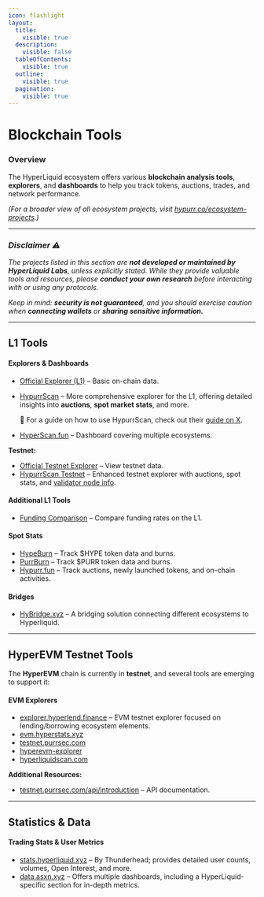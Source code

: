 ```yaml
---
icon: flashlight
layout:
  title:
    visible: true
  description:
    visible: false
  tableOfContents:
    visible: true
  outline:
    visible: true
  pagination:
    visible: true
---
```


# Blockchain Tools

### Overview

The HyperLiquid ecosystem offers various **blockchain analysis tools**, **explorers**, and **dashboards** to help you track tokens, auctions, trades, and network performance.

_(For a broader view of all ecosystem projects, visit_ [_hypurr.co/ecosystem-projects_](https://www.hypurr.co/ecosystem-projects)_.)_

***

### _Disclaimer ⚠️_

_The projects listed in this section are **not developed or maintained by HyperLiquid Labs**, unless explicitly stated. While they provide valuable tools and resources, please **conduct your own research** before interacting with or using any protocols._

_Keep in mind: **security is not guaranteed**, and you should exercise caution when **connecting wallets** or **sharing sensitive information.**_

***

## L1 Tools

#### **Explorers & Dashboards**

* [Official Explorer (L1)](https://app.hyperliquid.xyz/explorer) – Basic on-chain data.
*   [HypurrScan](https://hypurrscan.io/) – More comprehensive explorer for the L1, offering detailed insights into **auctions**, **spot market stats**, and more.

    📖 For a guide on how to use HypurrScan, check out their [guide on X](https://x.com/HypurrScan/status/1826398417641463842).
* [HyperScan.fun](https://hyperscan.fun/) – Dashboard covering multiple ecosystems.

**Testnet:**

* [Official Testnet Explorer](https://app.hyperliquid-testnet.xyz/explorer) – View testnet data.
* [HypurrScan Testnet](https://testnet.hypurrscan.io/) – Enhanced testnet explorer with auctions, spot stats, and [validator node info](https://testnet.hypurrscan.io/staking).

#### **Additional L1 Tools**

* [Funding Comparison](https://app.hyperliquid.xyz/fundingComparison) – Compare funding rates on the L1.

#### **Spot Stats**

* [HypeBurn](https://www.hypeburn.fun/leaderboard) – Track $HYPE token data and burns.
* [PurrBurn](https://www.purrburn.fun/) – Track $PURR token data and burns.
* [Hypurr.fun](https://app.hypurr.fun/) – Track auctions, newly launched tokens, and on-chain activities.

#### Bridges

* [HyBridge.xyz](https://hybridge.xyz/) – A bridging solution connecting different ecosystems to Hyperliquid.

***

## HyperEVM Testnet Tools

The **HyperEVM** chain is currently in **testnet**, and several tools are emerging to support it:

#### **EVM Explorers**

* [explorer.hyperlend.finance](https://explorer.hyperlend.finance/) – EVM testnet explorer focused on lending/borrowing ecosystem elements.
* [evm.hyperstats.xyz](https://evm.hyperstats.xyz/)
* [testnet.purrsec.com](https://testnet.purrsec.com/)
* [hyperevm-explorer](https://hyperevm-explorer.vercel.app/)
* [hyperliquidscan.com](https://www.hyperliquidscan.com/)

**Additional Resources:**

* [testnet.purrsec.com/api/introduction](https://testnet.purrsec.com/api/introduction) – API documentation.

***

## Statistics & Data

#### **Trading Stats & User Metrics**

* [stats.hyperliquid.xyz](https://stats.hyperliquid.xyz/) – By Thunderhead; provides detailed user counts, volumes, Open Interest, and more.
* [data.asxn.xyz](https://data.asxn.xyz/) – Offers multiple dashboards, including a HyperLiquid-specific section for in-depth metrics.
